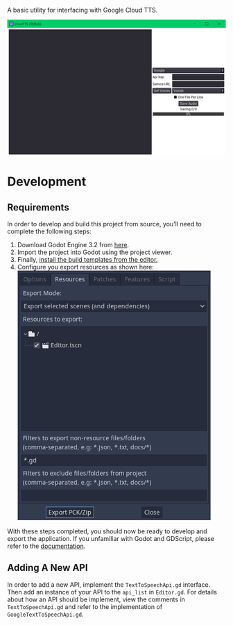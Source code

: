 A basic utility for interfacing with Google Cloud TTS.

![Screen shot of the TTS interface](imgs/screenshot.png)

# Development
## Requirements
In order to develop and build this project from source, you'll need to complete the following steps:

1. Download Godot Engine 3.2 from [here](https://downloads.tuxfamily.org/godotengine/3.2.3/).
2. Import the project into Godot using the project viewer.
3. Finally, [install the build templates from the editor.](https://docs.godotengine.org/en/stable/getting_started/workflow/export/exporting_projects.html)
4. Configure you export resources as shown here:
![Screen shot of the export resources](imgs/export-resources.png)

With these steps completed, you should now be ready to develop and export the application. If you unfamiliar with Godot and GDScript, please refer to the [documentation](https://docs.godotengine.org/en/stable/about/introduction.html).

## Adding A New API

In order to add a new API, implement the `TextToSpeechApi.gd` interface. Then add an instance of your API to the `api_list` in `Editor.gd`. For details about how an API should be implement, view the comments in `TextToSpeechApi.gd` and refer to the implementation of `GoogleTextToSpeechApi.gd`.
